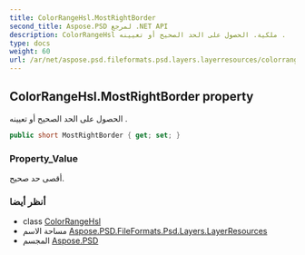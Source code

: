 ```yaml
---
title: ColorRangeHsl.MostRightBorder
second_title: Aspose.PSD لمرجع .NET API
description: ColorRangeHsl ملكية. الحصول على الحد الصحيح أو تعيينه .
type: docs
weight: 60
url: /ar/net/aspose.psd.fileformats.psd.layers.layerresources/colorrangehsl/mostrightborder/
---
```

## ColorRangeHsl.MostRightBorder property

الحصول على الحد الصحيح أو تعيينه .

```csharp
public short MostRightBorder { get; set; }
```

### Property_Value

أقصى حد صحيح.

### أنظر أيضا

* class [ColorRangeHsl](../)
* مساحة الاسم [Aspose.PSD.FileFormats.Psd.Layers.LayerResources](../../colorrangehsl/)
* المجسم [Aspose.PSD](../../../)


